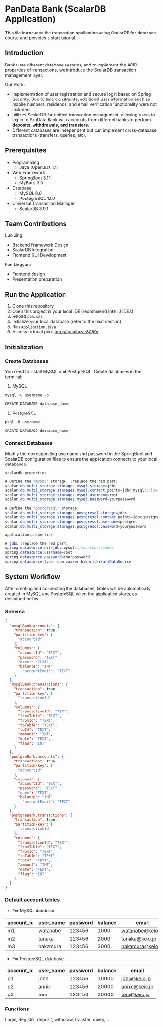 # PanData Bank (ScalarDB Application)


This file introduces the transaction application using ScalarDB for database course and provides a start tutorial.

## Introduction

Banks use different database systems, and to implement the ACID properties of transactions, we introduce the ScalarDB transaction management layer.

Our work:

- Implementation of user registration and secure login based on Spring Security. Due to time constraints, additional user information such as mobile numbers, residence, and email verification functionality were not included.
- utilizes ScalarDB for unified transaction management, allowing users to log in to PanData Bank with accounts from different banks to perform **deposits, withdrawals, and transfers**.
- Different databases are independent but can implement cross-database transactions (transfers, queries, etc).

## Prerequisites


- Programming
    - Java (OpenJDK 17)
- Web Framework
    - SpringBoot 3.1.1
    - MyBatis 3.0
- Database
    - MySQL 8.0
    - PostegreSQL 12.0
- Universal Transaction Manager
    - ScalarDB 3.9.1

## Team Contributions


Luo Jing:

- Backend Framework Design
- ScalarDB Integration
- Frontend GUI Development

Fan Lingyun:

- Frontend design
- Presentation preparation

## Run the Application


1. Clone this repository
2. Open this project in your local IDE (recommend IntelliJ IDEA)
3. Reload `pom.xml`
4. Initialize your local database (refer to the next section)
5. Run `Application.java`
6. Access to local port: [http://localhost:8080/](http://localhost:8080/)

## Initialization


### Create Databases

You need to install MySQL and PostgreSQL. Create databases in the terminal:

1. MySQL

```java
mysql -u username -p

CREATE DATABASE database_name;
```

1. PostgreSQL

```java
psql -U username

CREATE DATABASE database_name;
```

### Connect Databases

Modify the corresponding username and password in the SpringBoot and ScalarDB configuration files to ensure the application connects to your local databases.

`scalardb.properties`

```java
# Define the "mysql" storage. (replace the red part)
scalar.db.multi_storage.storages.mysql.storage=jdbc
scalar.db.multi_storage.storages.mysql.contact_points=jdbc:mysql://localhost:3306/
scalar.db.multi_storage.storages.mysql.username=root
scalar.db.multi_storage.storages.mysql.password=yourpassword

# Define the "postgresql" storage.
scalar.db.multi_storage.storages.postgresql.storage=jdbc
scalar.db.multi_storage.storages.postgresql.contact_points=jdbc:postgresql://localhost:5432/
scalar.db.multi_storage.storages.postgresql.username=postgres
scalar.db.multi_storage.storages.postgresql.password=yourpassword
```

`application.properties`

```java
# jdbc (replace the red part)
spring.datasource.url=jdbc:mysql://localhost:3306/
spring.datasource.username=root
spring.datasource.password=yourpassword
spring.datasource.type: com.zaxxer.hikari.HikariDataSource
```

## System Workflow


After creating and connecting the databases, tables will be automatically created in MySQL and PostgreSQL when the application starts, as described below:

### Schema

```json
{
  "mysqlBank.accounts": {
    "transaction": true,
    "partition-key": [
      "accountId"
    ],
    "columns": {
      "accountId": "TEXT",
      "password": "TEXT"
      "name": "TEXT",
      "balance": "INT"
	    "accountEmail": "TEXT"
    }
  },
  "mysqlBank.transactions": {
    "transaction": true,
    "partition-key": [
      "transactionId"
    ],
    "columns": {
      "transactionId": "TEXT",
      "fromTable": "TEXT",
      "fromId": "TEXT",
      "toTable": "TEXT",
      "toId": "TEXT",
      "amount": "INT",
      "date": "TEXT",
      "flag": "INT"
    }
  },
  "postgreBank.accounts": {
    "transaction": true,
    "partition-key": [
      "accountId"
    ],
    "columns": {
      "accountId": "TEXT",
      "password": "TEXT"
      "name": "TEXT",
      "balance": "INT"
	    "accountEmail": "TEXT"
    }
  },
  "postgreBank.transactions": {
    "transaction": true,
    "partition-key": [
      "transactionId"
    ],
    "columns": {
      "transactionId": "TEXT",
      "fromTable": "TEXT",
      "fromId": "TEXT",
      "toTable": "TEXT",
      "toId": "TEXT",
      "amount": "INT",
      "date": "TEXT",
      "flag": "INT"
    }
  }
}
```

### Default account tables

- For MySQL database

| account_id | user_name | password | balance | email |
| --- | --- | --- | --- | --- |
| m1 | watanabe | 123456 | 1000 | watanabe@keio.jp |
| m2 | tanaka | 123456 | 2000 | tanaka@keio.jp |
| m3 | nakamura | 123456 | 3000 | nakamura@keio.jp |
- For PostgreSQL database

| account_id | user_name | password | balance | email |
| --- | --- | --- | --- | --- |
| p1 | john | 123456 | 10000 | john@keio.jp |
| p2 | annie | 123456 | 20000 | annie@keio.jp |
| p3 | tom | 123456 | 30000 | tom@keio.jp |

### Functions

Login, Register, deposit, withdraw, transfer, query, …
